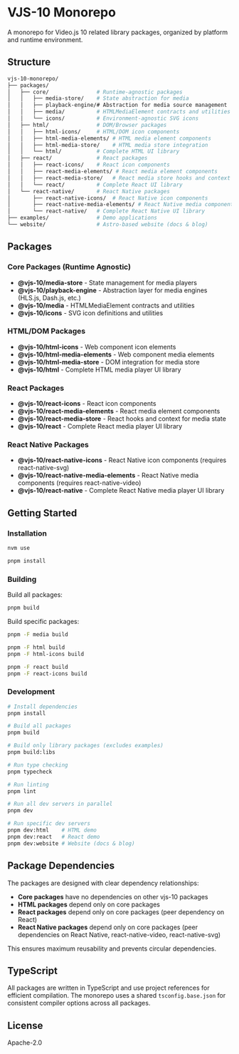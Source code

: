 # VJS-10 Monorepo

A monorepo for Video.js 10 related library packages, organized by platform and runtime environment.

## Structure

```bash
vjs-10-monorepo/
├── packages/
│   ├── core/               # Runtime-agnostic packages
│   │   ├── media-store/    # State abstraction for media
│   │   ├── playback-engine/# Abstraction for media source management
│   │   ├── media/          # HTMLMediaElement contracts and utilities
│   │   └── icons/          # Environment-agnostic SVG icons
│   ├── html/               # DOM/Browser packages
│   │   ├── html-icons/     # HTML/DOM icon components
│   │   ├── html-media-elements/ # HTML media element components
│   │   ├── html-media-store/    # HTML media store integration
│   │   └── html/           # Complete HTML UI library
│   ├── react/              # React packages
│   │   ├── react-icons/    # React icon components
│   │   ├── react-media-elements/ # React media element components
│   │   ├── react-media-store/   # React media store hooks and context
│   │   └── react/          # Complete React UI library
│   └── react-native/       # React Native packages
│       ├── react-native-icons/  # React Native icon components
│       ├── react-native-media-elements/ # React Native media components
│       └── react-native/   # Complete React Native UI library
├── examples/               # Demo applications
└── website/                # Astro-based website (docs & blog)
```

## Packages

### Core Packages (Runtime Agnostic)

- **@vjs-10/media-store** - State management for media players
- **@vjs-10/playback-engine** - Abstraction layer for media engines (HLS.js, Dash.js, etc.)
- **@vjs-10/media** - HTMLMediaElement contracts and utilities
- **@vjs-10/icons** - SVG icon definitions and utilities

### HTML/DOM Packages

- **@vjs-10/html-icons** - Web component icon elements
- **@vjs-10/html-media-elements** - Web component media elements
- **@vjs-10/html-media-store** - DOM integration for media store
- **@vjs-10/html** - Complete HTML media player UI library

### React Packages

- **@vjs-10/react-icons** - React icon components
- **@vjs-10/react-media-elements** - React media element components
- **@vjs-10/react-media-store** - React hooks and context for media state
- **@vjs-10/react** - Complete React media player UI library

### React Native Packages

- **@vjs-10/react-native-icons** - React Native icon components (requires react-native-svg)
- **@vjs-10/react-native-media-elements** - React Native media components (requires react-native-video)
- **@vjs-10/react-native** - Complete React Native media player UI library

## Getting Started

### Installation

```bash
nvm use
```

```bash
pnpm install
```

### Building

Build all packages:

```bash
pnpm build
```

Build specific packages:

```bash
pnpm -F media build

pnpm -F html build
pnpm -F html-icons build

pnpm -F react build
pnpm -F react-icons build
```

### Development

```bash
# Install dependencies
pnpm install

# Build all packages
pnpm build

# Build only library packages (excludes examples)
pnpm build:libs

# Run type checking
pnpm typecheck

# Run linting
pnpm lint

# Run all dev servers in parallel
pnpm dev

# Run specific dev servers
pnpm dev:html    # HTML demo
pnpm dev:react   # React demo
pnpm dev:website # Website (docs & blog)
```

## Package Dependencies

The packages are designed with clear dependency relationships:

- **Core packages** have no dependencies on other vjs-10 packages
- **HTML packages** depend only on core packages
- **React packages** depend only on core packages (peer dependency on React)
- **React Native packages** depend only on core packages (peer dependencies on React Native, react-native-video, react-native-svg)

This ensures maximum reusability and prevents circular dependencies.

## TypeScript

All packages are written in TypeScript and use project references for efficient compilation. The monorepo uses a shared `tsconfig.base.json` for consistent compiler options across all packages.

## License

Apache-2.0
